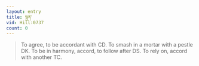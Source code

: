 ```yaml
---
layout: entry
title: སྟུན་
vid: Hill:0737
count: 0
---
```

> To agree, to be accordant with CD\. To smash in a mortar with a pestle DK\. To be in harmony, accord, to follow after DS\. To rely on, accord with another TC\.


